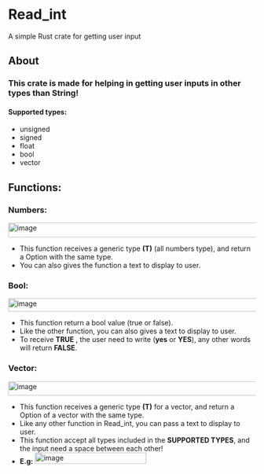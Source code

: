 # Read_int
A simple Rust crate for getting user input

## About
### This crate is made for helping in getting user inputs in other types than String!
#### Supported types:
- unsigned
- signed
- float
- bool
- vector

## Functions:

### Numbers: 
<img width="775" height="30" alt="image" src="https://github.com/user-attachments/assets/0d3e4907-5921-4285-90cf-aecba0173c3d" />

- This function receives a generic type **(T)** (all numbers type), and return a Option with the same type. <br>
- You can also gives the function a text to display to user.

### Bool:
<img width="565" height="27" alt="image" src="https://github.com/user-attachments/assets/acd51a73-103e-42cf-9db0-e5c3e6c1cfc4" />

- This function return a bool value (true or false). <br>
- Like the other function, you can also gives a text to display to user. <br>
- To receive **TRUE** , the user need to write (**yes** or **YES**), any other words will return **FALSE**.

### Vector:
<img width="791" height="29" alt="image" src="https://github.com/user-attachments/assets/41169b22-ef50-421a-b781-1da1b3a73d32" />

- This function receives a generic type **(T)** for a vector, and return a Option of a vector with the same type. <br>
- Like any other function in Read_int, you can pass a text to display to user. <br>
- This function accept all types included in the **SUPPORTED TYPES**, and the input need a space between each other! <br>
- **E.g:** <img width="227" height="23" alt="image" src="https://github.com/user-attachments/assets/46b4ab8e-8d76-4ec3-bf7f-ec0b46cee6a5" />
